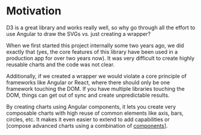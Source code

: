 # Motivation

D3 is a great library and works really well, so why go through all the effort
to use Angular to draw the SVGs vs. just creating a wrapper?

When we first started this project internally some two years ago, we did exactly
that (yes, the core features of this library have been used in a production app for over two
years now). It was very difficult to create highly reusable charts and the code
was not clear.

Additionally, if we created a wrapper we would violate a core principle of frameworks
like Angular or React, where there should only be one framework touching the DOM.
If you have multiple libraries touching the DOM, things can get out of sync and create
unpredictable results.

By creating charts using Angular components, it lets you create very composable
charts with high reuse of common elements like axis, bars, circles, etc. It makes it even easier to extend to add capabilities or [compose advanced charts using a combination of [components](custom-charts.md)].